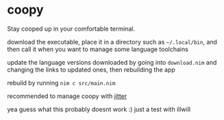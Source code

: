 # coopy
Stay cooped up in your comfortable terminal.

download the executable, place it in a directory such as `~/.local/bin`, and then call it when you want to manage some language toolchains

update the language versions downloaded by going into `download.nim` and changing the links to updated ones, then rebuilding the app

rebuild by running `nim c src/main.nim`

recommended to manage coopy with [jitter](https://github.com/kevspau/jitter)


yea guess what this probably doesnt work :) just a test with illwill
